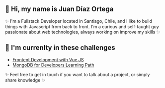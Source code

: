 ## 👾 Hi, my name is Juan Díaz Ortega

✨ I'm a Fullstack Developer located in Santiago, Chile, and I like to build things with Javascript from back to front. I'm a curious and self-taught guy passionate about web technologies, always working on improve my skills ✨

## 🤖 I'm currenlty in these challenges

- [Frontent Development with Vue JS](https://desafiolatam.com/front-end-vue-js/)
- [MongoDB for Developers Learning Path](https://university.mongodb.com/learning_paths/developer)

✨ Feel free to get in touch if you want to talk about a project, or simply share knowledge ✨
